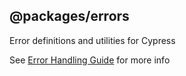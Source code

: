 ## @packages/errors

Error definitions and utilities for Cypress

See [Error Handling Guide](../../guides/error-handling.md) for more info